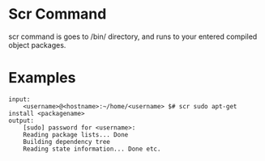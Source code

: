 # Scr Command

scr command is goes to /bin/ directory, and runs to your entered compiled object packages.

# Examples

```
input:
    <username>@<hostname>:~/home/<username> $# scr sudo apt-get install <packagename>
output:
    [sudo] password for <username>:
    Reading package lists... Done
    Building dependency tree       
    Reading state information... Done etc.
```
